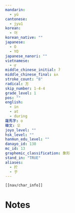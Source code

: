 ```yaml
---
mandarin:
  - yú
cantonese:
  - jyu1
korean:
  - 어
korean_native: ""
japanese:
  - O
  - YO
japanese_nanori: ""
vietnamese:
  - ư
middle_chinese_initial: ʔ
middle_chinese_final: ɨʌ
stroke_count: "8"
radical: 方
skip_number: 1-4-4
grade_level: 1
pos: ""
english:
  - in
  - at
  - during
羅馬字: o
韓文: 오
joyo_level: ""
hsk_level: ""
hanmun_edu_level: ""
danayo_id: 138
mc_id: 13
graphemic_classification: 象形
stand_in: "TRUE"
aliases:
  - 扵
  - 于
---
```

```meta-bind-embed
[[nav/char_info]]
```

# Notes
